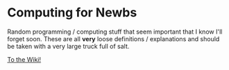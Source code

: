 # Computing for Newbs
Random programming / computing stuff that seem important that I know I'll forget soon. These are all **very** loose definitions / explanations and should be taken with a very large truck full of salt.

[To the Wiki!](https://github.com/stefano-lupo/Computing-For-Newbs/wiki)
